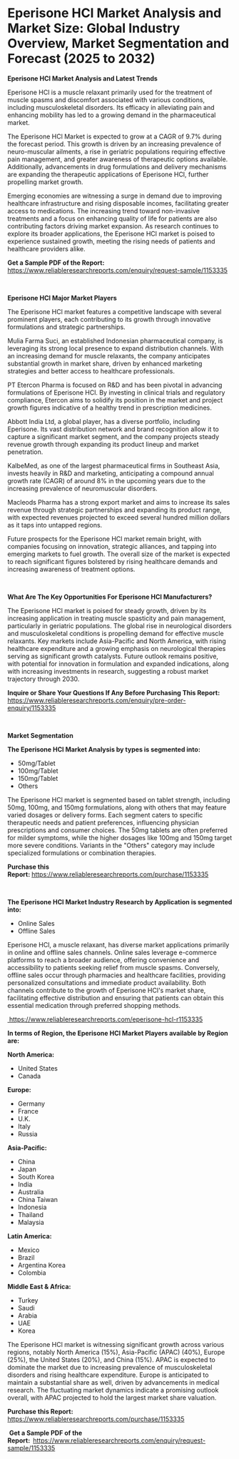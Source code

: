 <p><h1>Eperisone HCl Market Analysis and Market Size: Global Industry Overview, Market Segmentation and Forecast (2025 to 2032)</h1></p><p><strong>Eperisone HCl Market Analysis and Latest Trends</strong></p>
<p><p>Eperisone HCl is a muscle relaxant primarily used for the treatment of muscle spasms and discomfort associated with various conditions, including musculoskeletal disorders. Its efficacy in alleviating pain and enhancing mobility has led to a growing demand in the pharmaceutical market.</p><p>The Eperisone HCl Market is expected to grow at a CAGR of 9.7% during the forecast period. This growth is driven by an increasing prevalence of neuro-muscular ailments, a rise in geriatric populations requiring effective pain management, and greater awareness of therapeutic options available. Additionally, advancements in drug formulations and delivery mechanisms are expanding the therapeutic applications of Eperisone HCl, further propelling market growth.</p><p>Emerging economies are witnessing a surge in demand due to improving healthcare infrastructure and rising disposable incomes, facilitating greater access to medications. The increasing trend toward non-invasive treatments and a focus on enhancing quality of life for patients are also contributing factors driving market expansion. As research continues to explore its broader applications, the Eperisone HCl market is poised to experience sustained growth, meeting the rising needs of patients and healthcare providers alike.</p></p>
<p><strong>Get a Sample PDF of the Report:&nbsp;</strong> <a href="https://www.reliableresearchreports.com/enquiry/request-sample/1153335?utm_campaign=3139&utm_medium=2&utm_source=Github&utm_content=ia&utm_term=19042025&utm_id=eperisone-hcl">https://www.reliableresearchreports.com/enquiry/request-sample/1153335</a></p>
<p>&nbsp;</p>
<p><strong>Eperisone HCl Major Market Players</strong></p>
<p><p>The Eperisone HCl market features a competitive landscape with several prominent players, each contributing to its growth through innovative formulations and strategic partnerships. </p><p>Mulia Farma Suci, an established Indonesian pharmaceutical company, is leveraging its strong local presence to expand distribution channels. With an increasing demand for muscle relaxants, the company anticipates substantial growth in market share, driven by enhanced marketing strategies and better access to healthcare professionals.</p><p>PT Etercon Pharma is focused on R&D and has been pivotal in advancing formulations of Eperisone HCl. By investing in clinical trials and regulatory compliance, Etercon aims to solidify its position in the market and project growth figures indicative of a healthy trend in prescription medicines.</p><p>Abbott India Ltd, a global player, has a diverse portfolio, including Eperisone. Its vast distribution network and brand recognition allow it to capture a significant market segment, and the company projects steady revenue growth through expanding its product lineup and market penetration.</p><p>KalbeMed, as one of the largest pharmaceutical firms in Southeast Asia, invests heavily in R&D and marketing, anticipating a compound annual growth rate (CAGR) of around 8% in the upcoming years due to the increasing prevalence of neuromuscular disorders.</p><p>Macleods Pharma has a strong export market and aims to increase its sales revenue through strategic partnerships and expanding its product range, with expected revenues projected to exceed several hundred million dollars as it taps into untapped regions.</p><p>Future prospects for the Eperisone HCl market remain bright, with companies focusing on innovation, strategic alliances, and tapping into emerging markets to fuel growth. The overall size of the market is expected to reach significant figures bolstered by rising healthcare demands and increasing awareness of treatment options.</p></p>
<p>&nbsp;</p>
<p><strong>What Are The Key Opportunities For Eperisone HCl Manufacturers?</strong></p>
<p><p>The Eperisone HCl market is poised for steady growth, driven by its increasing application in treating muscle spasticity and pain management, particularly in geriatric populations. The global rise in neurological disorders and musculoskeletal conditions is propelling demand for effective muscle relaxants. Key markets include Asia-Pacific and North America, with rising healthcare expenditure and a growing emphasis on neurological therapies serving as significant growth catalysts. Future outlook remains positive, with potential for innovation in formulation and expanded indications, along with increasing investments in research, suggesting a robust market trajectory through 2030.</p></p>
<p><strong>Inquire or Share Your Questions If Any Before Purchasing This Report:</strong> <a href="https://www.reliableresearchreports.com/enquiry/pre-order-enquiry/1153335?utm_campaign=3139&utm_medium=2&utm_source=Github&utm_content=ia&utm_term=19042025&utm_id=eperisone-hcl">https://www.reliableresearchreports.com/enquiry/pre-order-enquiry/1153335</a></p>
<p>&nbsp;</p>
<p><strong>Market Segmentation</strong></p>
<p><strong>The Eperisone HCl Market Analysis by types is segmented into:</strong></p>
<p><ul><li>50mg/Tablet</li><li>100mg/Tablet</li><li>150mg/Tablet</li><li>Others</li></ul></p>
<p><p>The Eperisone HCl market is segmented based on tablet strength, including 50mg, 100mg, and 150mg formulations, along with others that may feature varied dosages or delivery forms. Each segment caters to specific therapeutic needs and patient preferences, influencing physician prescriptions and consumer choices. The 50mg tablets are often preferred for milder symptoms, while the higher dosages like 100mg and 150mg target more severe conditions. Variants in the "Others" category may include specialized formulations or combination therapies.</p></p>
<p><strong>Purchase this Report:&nbsp;</strong><a href="https://www.reliableresearchreports.com/purchase/1153335?utm_campaign=3139&utm_medium=2&utm_source=Github&utm_content=ia&utm_term=19042025&utm_id=eperisone-hcl">https://www.reliableresearchreports.com/purchase/1153335</a></p>
<p>&nbsp;</p>
<p><strong>The Eperisone HCl Market Industry Research by Application is segmented into:</strong></p>
<p><ul><li>Online Sales</li><li>Offline Sales</li></ul></p>
<p><p>Eperisone HCl, a muscle relaxant, has diverse market applications primarily in online and offline sales channels. Online sales leverage e-commerce platforms to reach a broader audience, offering convenience and accessibility to patients seeking relief from muscle spasms. Conversely, offline sales occur through pharmacies and healthcare facilities, providing personalized consultations and immediate product availability. Both channels contribute to the growth of Eperisone HCl's market share, facilitating effective distribution and ensuring that patients can obtain this essential medication through preferred shopping methods.</p></p>
<p><a href="https://www.reliableresearchreports.com/eperisone-hcl-r1153335?utm_campaign=3139&utm_medium=2&utm_source=Github&utm_content=ia&utm_term=19042025&utm_id=eperisone-hcl">&nbsp;https://www.reliableresearchreports.com/eperisone-hcl-r1153335</a></p>
<p><strong>In terms of Region, the Eperisone HCl Market Players available by Region are:</strong></p>
<p>
    <p> <strong> North America: </strong>
        <ul>
            <li>United States</li>
            <li>Canada</li>
        </ul>
        </p> 
    <p> <strong> Europe: </strong>
        <ul>
            <li>Germany</li>
            <li>France</li>
            <li>U.K.</li>
            <li>Italy</li>
            <li>Russia</li>
        </ul>
        </p> 
    <p> <strong> Asia-Pacific: </strong>
        <ul>
            <li>China</li>
            <li>Japan</li>
            <li>South Korea</li>
            <li>India</li>
            <li>Australia</li>
            <li>China Taiwan</li>
            <li>Indonesia</li>
            <li>Thailand</li>
            <li>Malaysia</li>
        </ul>
        </p> 
    <p> <strong> Latin America: </strong>
        <ul>
            <li>Mexico</li>
            <li>Brazil</li>
            <li>Argentina Korea</li>
            <li>Colombia</li>
        </ul>
        </p> 
    <p> <strong> Middle East & Africa: </strong>
        <ul>
            <li>Turkey</li>
            <li>Saudi</li>
            <li>Arabia</li>
            <li>UAE</li>
            <li>Korea</li>
        </ul>
    </p>
    </p>
<p><p>The Eperisone HCl market is witnessing significant growth across various regions, notably North America (15%), Asia-Pacific (APAC) (40%), Europe (25%), the United States (20%), and China (15%). APAC is expected to dominate the market due to increasing prevalence of musculoskeletal disorders and rising healthcare expenditure. Europe is anticipated to maintain a substantial share as well, driven by advancements in medical research. The fluctuating market dynamics indicate a promising outlook overall, with APAC projected to hold the largest market share valuation.</p></p>
<p><strong>Purchase this Report: </strong><a href="https://www.reliableresearchreports.com/purchase/1153335?utm_campaign=3139&utm_medium=2&utm_source=Github&utm_content=ia&utm_term=19042025&utm_id=eperisone-hcl">https://www.reliableresearchreports.com/purchase/1153335</a></p>
<p>&nbsp;<strong>Get a Sample PDF of the Report:&nbsp;&nbsp;</strong><a href="https://www.reliableresearchreports.com/enquiry/request-sample/1153335?utm_campaign=3139&utm_medium=2&utm_source=Github&utm_content=ia&utm_term=19042025&utm_id=eperisone-hcl">https://www.reliableresearchreports.com/enquiry/request-sample/1153335</a></p>
<p><strong></strong></p>
<p><p></p><p></p><p></p></p>